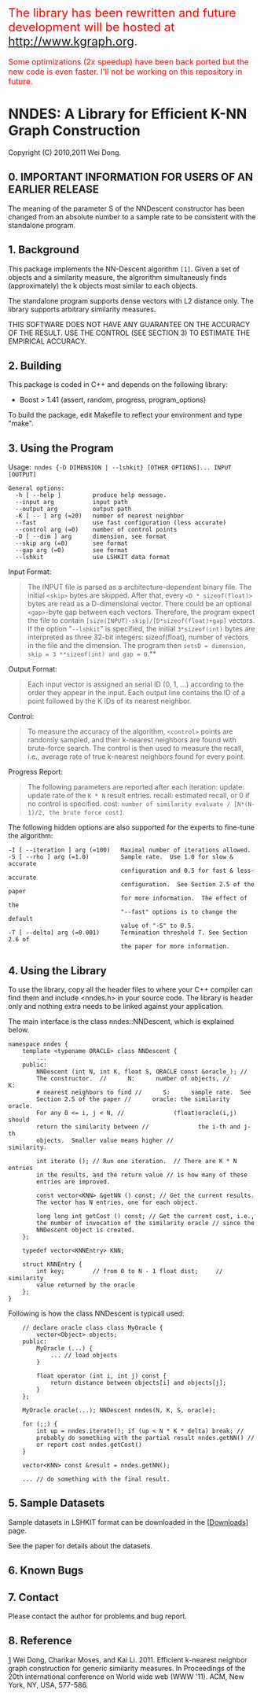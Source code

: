 <font color='red' size='5'>
The library has been rewritten and future development will be hosted at <a href='http://www.kgraph.org'>http://www.kgraph.org</a>.<br>
</font><br />
<font color='red' size='3'>
Some optimizations (2x speedup) have been back ported but the new code is even faster. I'll not be working on this repository in future.<br>
</font>


# NNDES: A Library for Efficient K-NN Graph Construction #

Copyright (C) 2010,2011 Wei Dong.

## 0. IMPORTANT INFORMATION FOR USERS OF AN EARLIER RELEASE ##

The meaning of the parameter S of the NNDescent constructor
has been changed from an absolute number to a sample rate to
be consistent with the standalone program.

## 1. Background ##

This package implements the NN-Descent algorithm `[1]`.  Given a set of
objects and a similarity measure, the algrorithm simultaneusly finds
(approximately) the k objects most similar to each objects.

The standalone program supports dense vectors with L2 distance only.
The library supports arbitrary similarity measures.

THIS SOFTWARE DOES NOT HAVE ANY GUARANTEE ON THE ACCURACY OF THE
RESULT.  USE THE CONTROL (SEE SECTION 3) TO ESTIMATE THE EMPIRICAL ACCURACY.

## 2. Building ##

This package is coded in C++ and depends on the following library:

  * Boost > 1.41 (assert, random, progress, program\_options)

To build the package, edit Makefile to reflect your environment and type
"make".

## 3. Using the Program ##

Usage:` nndes {-D DIMENSION | --lshkit} [OTHER OPTIONS]... INPUT [OUTPUT]`
```
General options:
  -h [ --help ]         produce help message.
  --input arg           input path
  --output arg          output path
  -K [ -- ] arg (=20)   number of nearest neighbor
  --fast                use fast configuration (less accurate)
  --control arg (=0)    number of control points
  -D [ --dim ] arg      dimension, see format
  --skip arg (=0)       see format
  --gap arg (=0)        see format
  --lshkit              use LSHKIT data format
```
Input Format:
> The INPUT file is parsed as a architecture-dependent binary file.  The
> initial `<skip>` bytes are skipped.  After that, every `<D * sizeof(float)>`
> bytes are read as a D-dimensional vector.  There could be an optional
> `<gap>`-byte gap between each vectors.  Therefore, the program expect
> the file to contain `[size(INPUT)-skip]/[D*sizeof(float)+gap]` vectors.
> If the option "`--lshkit`" is specified, the initial `3*sizeof(int)`
> bytes are interpreted as three 32-bit integers: sizeof(float), number
> of vectors in the file and the dimension.  The program then `setsD =
> dimension, skip = 3 **sizeof(int) and gap = 0`.**

Output Format:
> Each input vector is assigned an serial ID (0, 1, ...) according to
> the order they appear in the input.  Each output line contains the ID
> of a point followed by the K IDs of its nearest neighbor.

Control:
> To measure the accuracy of the algorithm, `<control>` points are randomly
> sampled, and their k-nearest neighbors are found with brute-force
> search.  The control is then used to measure the recall, i.e., average rate
> of true k-nearest neighbors found for every point.

Progress Report:
> The following parameters are reported after each iteration:
> update: update rate of the `K * N` result entries.
> recall: estimated recall, or 0 if no control is specified.
> cost: `number of similarity evaluate / [N*(N-1)/2, the brute force cost]`.

The following hidden options are also supported for the experts to
fine-tune the algorithm:

```
-I [ --iteration ] arg (=100)   Maximal number of iterations allowed.
-S [ --rho ] arg (=1.0)         Sample rate.  Use 1.0 for slow & accurate
                                configuration and 0.5 for fast & less-accurate
                                configuration.  See Section 2.5 of the paper
                                for more information.  The effect of the
                                "--fast" options is to change the default
                                value of "-S" to 0.5.
-T [ --delta] arg (=0.001)      Termination threshold T. See Section 2.6 of
                                the paper for more information.
```

## 4. Using the Library ##

To use the library, copy all the header files to where your C++ compiler
can find them and include <nndes.h> in your source code.  The library is
header only and nothing extra needs to be linked against your application.

The main interface is the class nndes::NNDescent, which is explained
below.
```
namespace nndes {
    template <typename ORACLE> class NNDescent {
        ...
    public:
        NNDescent (int N, int K, float S, ORACLE const &oracle_); //
        The constructor.  //      N:      number of objects, //      K:
        # nearest neighbors to find //      S:      sample rate.  See
        Section 2.5 of the paper //      oracle: the similarity oracle.
        For any 0 <= i, j < N, //              (float)oracle(i,j) should
        return the similarity between //              the i-th and j-th
        objects.  Smaller value means higher //              similarity.

        int iterate (); // Run one iteration.  // There are K * N entries
        in the results, and the return value // is how many of these
        entries are improved.

        const vector<KNN> &getNN () const; // Get the current results.
        The vector has N entries, one for each object.

        long long int getCost () const; // Get the current cost, i.e.,
        the number of invocation of the similarity oracle // since the
        NNDescent object is created.
    };

    typedef vector<KNNEntry> KNN;

    struct KNNEntry {
        int key;        // from 0 to N - 1 float dist;     // similarity
        value returned by the oracle
    };
}
```
Following is how the class NNDescent is typicall used:
```
    // declare oracle class class MyOracle {
        vector<Object> objects;
    public:
        MyOracle (...) {
            ... // load objects
        }

        float operator (int i, int j) const {
            return distance between objects[i] and objects[j];
        }
    };

    MyOracle oracle(...); NNDescent nndes(N, K, S, oracle);

    for (;;) {
        int up = nndes.iterate(); if (up < N * K * delta) break; //
        probably do something with the partial result nndes.getNN() //
        or report cost nndes.getCost()
    }

    vector<KNN> const &result = nndes.getNN();

    ... // do something with the final result.
```
## 5. Sample Datasets ##

Sample datasets in LSHKIT format can be downloaded in the [[Downloads](https://code.google.com/p/nndes/downloads/list)] page.

See the paper for details about the datasets.

## 6. Known Bugs ##

## 7. Contact ##

Please contact the author for problems and bug report.

## 8. Reference ##

[1](1.md) Wei Dong, Charikar Moses, and Kai Li. 2011. Efficient k-nearest
neighbor graph construction for generic similarity measures. In
Proceedings of the 20th international conference on World wide web (WWW
'11). ACM, New York, NY, USA, 577-586.